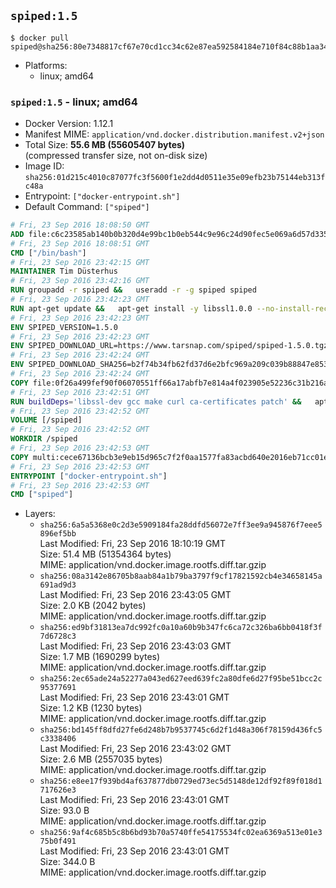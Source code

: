## `spiped:1.5`

```console
$ docker pull spiped@sha256:80e7348817cf67e70cd1cc34c62e87ea592584184e710f84c88b1aa34117af2b
```

-	Platforms:
	-	linux; amd64

### `spiped:1.5` - linux; amd64

-	Docker Version: 1.12.1
-	Manifest MIME: `application/vnd.docker.distribution.manifest.v2+json`
-	Total Size: **55.6 MB (55605407 bytes)**  
	(compressed transfer size, not on-disk size)
-	Image ID: `sha256:01d215c4010c87077fc3f5600f1e2dd4d0511e35e09efb23b75144eb313fc48a`
-	Entrypoint: `["docker-entrypoint.sh"]`
-	Default Command: `["spiped"]`

```dockerfile
# Fri, 23 Sep 2016 18:08:50 GMT
ADD file:c6c23585ab140b0b320d4e99bc1b0eb544c9e96c24d90fec5e069a6d57d335ca in / 
# Fri, 23 Sep 2016 18:08:51 GMT
CMD ["/bin/bash"]
# Fri, 23 Sep 2016 23:42:15 GMT
MAINTAINER Tim Düsterhus
# Fri, 23 Sep 2016 23:42:16 GMT
RUN groupadd -r spiped &&	useradd -r -g spiped spiped
# Fri, 23 Sep 2016 23:42:23 GMT
RUN apt-get update &&	apt-get install -y libssl1.0.0 --no-install-recommends &&	rm -rf /var/lib/apt/lists/*
# Fri, 23 Sep 2016 23:42:23 GMT
ENV SPIPED_VERSION=1.5.0
# Fri, 23 Sep 2016 23:42:23 GMT
ENV SPIPED_DOWNLOAD_URL=https://www.tarsnap.com/spiped/spiped-1.5.0.tgz
# Fri, 23 Sep 2016 23:42:24 GMT
ENV SPIPED_DOWNLOAD_SHA256=b2f74b34fb62fd37d6e2bfc969a209c039b88847e853a49e91768dec625facd7
# Fri, 23 Sep 2016 23:42:24 GMT
COPY file:0f26a499fef90f06070551ff66a17abfb7e814a4f023905e52236c31b216a7bb in /0001-Fix-docker-stop-issue.patch 
# Fri, 23 Sep 2016 23:42:51 GMT
RUN buildDeps='libssl-dev gcc make curl ca-certificates patch' &&	apt-get update && apt-get install -y $buildDeps --no-install-recommends &&	rm -rf /var/lib/apt/lists/* &&	curl -fsSL "$SPIPED_DOWNLOAD_URL" -o spiped.tar.gz &&	echo "$SPIPED_DOWNLOAD_SHA256 spiped.tar.gz" |sha256sum -c - &&	mkdir -p /usr/local/src/spiped &&	tar xzf "spiped.tar.gz" -C /usr/local/src/spiped --strip-components=1 &&	rm "spiped.tar.gz" &&	patch -p1 -d /usr/local/src/spiped/ < /0001-Fix-docker-stop-issue.patch &&	make -C /usr/local/src/spiped &&	make -C /usr/local/src/spiped install &&	rm -rf /usr/local/src/spiped &&	apt-get purge -y --auto-remove $buildDeps
# Fri, 23 Sep 2016 23:42:52 GMT
VOLUME [/spiped]
# Fri, 23 Sep 2016 23:42:52 GMT
WORKDIR /spiped
# Fri, 23 Sep 2016 23:42:53 GMT
COPY multi:cece67136bcb3e9eb15d965c7f2f0aa1577fa83acbd640e2016eb71cc01e0cfa in /usr/local/bin/ 
# Fri, 23 Sep 2016 23:42:53 GMT
ENTRYPOINT ["docker-entrypoint.sh"]
# Fri, 23 Sep 2016 23:42:53 GMT
CMD ["spiped"]
```

-	Layers:
	-	`sha256:6a5a5368e0c2d3e5909184fa28ddfd56072e7ff3ee9a945876f7eee5896ef5bb`  
		Last Modified: Fri, 23 Sep 2016 18:10:19 GMT  
		Size: 51.4 MB (51354364 bytes)  
		MIME: application/vnd.docker.image.rootfs.diff.tar.gzip
	-	`sha256:08a3142e86705b8aab84a1b79ba3797f9cf17821592cb4e34658145a691ad9d3`  
		Last Modified: Fri, 23 Sep 2016 23:43:05 GMT  
		Size: 2.0 KB (2042 bytes)  
		MIME: application/vnd.docker.image.rootfs.diff.tar.gzip
	-	`sha256:ed9bf31813ea7dc992fc0a10a60b9b347fc6ca72c326ba6bb0418f3f7d6728c3`  
		Last Modified: Fri, 23 Sep 2016 23:43:03 GMT  
		Size: 1.7 MB (1690299 bytes)  
		MIME: application/vnd.docker.image.rootfs.diff.tar.gzip
	-	`sha256:2ec65ade24a52277a043ed627eed639fc2a80dfe6d27f95be51bcc2c95377691`  
		Last Modified: Fri, 23 Sep 2016 23:43:01 GMT  
		Size: 1.2 KB (1230 bytes)  
		MIME: application/vnd.docker.image.rootfs.diff.tar.gzip
	-	`sha256:bd145ff8dfd27fe6d248b7b9537745c6d2f1d48a306f78159d436fc5c3338406`  
		Last Modified: Fri, 23 Sep 2016 23:43:02 GMT  
		Size: 2.6 MB (2557035 bytes)  
		MIME: application/vnd.docker.image.rootfs.diff.tar.gzip
	-	`sha256:e8ee17f939bd4af637877db0729ed73ec5d5148de12df92f89f018d1717626e3`  
		Last Modified: Fri, 23 Sep 2016 23:43:01 GMT  
		Size: 93.0 B  
		MIME: application/vnd.docker.image.rootfs.diff.tar.gzip
	-	`sha256:9af4c685b5c8b6bd93b70a5740ffe54175534fc02ea6369a513e01e375b0f491`  
		Last Modified: Fri, 23 Sep 2016 23:43:01 GMT  
		Size: 344.0 B  
		MIME: application/vnd.docker.image.rootfs.diff.tar.gzip

